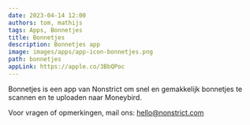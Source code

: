 ```yaml
---
date: 2023-04-14 12:00
authors: tom, mathijs
tags: Apps, Bonnetjes
title: Bonnetjes
description: Bonnetjes app
image: images/apps/app-icon-bonnetjes.png
path: bonnetjes
appLink: https://apple.co/3BbQPoc
---
```


Bonnetjes is een app van Nonstrict om snel en gemakkelijk bonnetjes te scannen en te uploaden naar Moneybird.

Voor vragen of opmerkingen, mail ons: [hello@nonstrict.com](mailto:hello@nonstrict.com)
